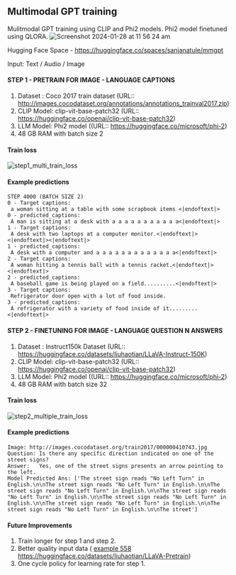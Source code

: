 ## Multimodal GPT training

Mulitmodal GPT training using CLIP and Phi2 models. Phi2 model finetuned using QLORA.
![Screenshot 2024-01-28 at 11 56 24 am](https://github.com/santule/ERA/assets/20509836/abc91bf3-c246-4992-9949-83df24ae196d)

Hugging Face Space - https://huggingface.co/spaces/sanjanatule/mmgpt

Input:
Text / Audio / Image

#### STEP 1 - PRETRAIN FOR IMAGE - LANGUAGE CAPTIONS

1. Dataset : Coco 2017 train dataset (URL:: http://images.cocodataset.org/annotations/annotations_trainval2017.zip)
2. CLIP Model: clip-vit-base-patch32 (URL:: https://huggingface.co/openai/clip-vit-base-patch32)
3. LLM Model: Phi2 model ((URL:: https://huggingface.co/microsoft/phi-2)
4. 48 GB RAM with batch size 2


#### Train loss
![step1_multi_train_loss](https://github.com/santule/ERA/assets/20509836/2c4ee048-1148-43aa-8508-b01417c3539a)

#### Example predictions 
```
STEP 4000 (BATCH SIZE 2)
0 - Target captions:
 a woman sitting at a table with some scrapbook items <|endoftext|>  
0 - predicted_captions:
 A man is sitting at a desk with a a a a a a a a a a a<|endoftext|> 
1 - Target captions:
 A desk with two laptops at a computer monitor.<|endoftext|><|endoftext|><|endoftext|>  
1 - predicted_captions:
 A desk with a computer and a a a a a a a a a a a a a<|endoftext|> 
2 - Target captions:
 A woman hitting a tennis ball with a tennis racket.<|endoftext|><|endoftext|>  
2 - predicted_captions:
 A baseball game is being played on a field..........<|endoftext|> 
3 - Target captions:
 Refrigerator door open with a lot of food inside.   
3 - predicted_captions:
 A refrigerator with a variety of food inside of it.........<|endoftext|>
```
#### STEP 2 - FINETUNING FOR IMAGE - LANGUAGE QUESTION N ANSWERS

1. Dataset : Instruct150k Dataset (URL:: https://huggingface.co/datasets/liuhaotian/LLaVA-Instruct-150K)
2. CLIP Model: clip-vit-base-patch32 (URL:: https://huggingface.co/openai/clip-vit-base-patch32)
3. LLM Model: Phi2 model ((URL:: https://huggingface.co/microsoft/phi-2)
4. 48 GB RAM with batch size 32


#### Train loss
![step2_multiple_train_loss](https://github.com/santule/ERA/assets/20509836/0f5c1ca8-5287-4855-baf5-b29cd06801e1)

#### Example predictions
```
Image: http://images.cocodataset.org/train2017/000000410743.jpg
Question: Is there any specific direction indicated on one of the street signs?
Answer:   Yes, one of the street signs presents an arrow pointing to the left.
Model Predicted Ans: ['The street sign reads "No Left Turn" in English.\n\nThe street sign reads "No Left Turn" in English.\n\nThe street sign reads "No Left Turn" in English.\n\nThe street sign reads "No Left Turn" in English.\n\nThe street sign reads "No Left Turn" in English.\n\nThe street sign reads "No Left Turn" in English.\n\nThe street sign reads "No Left Turn" in English.\n\nThe street']
```

#### Future Improvements
1. Train longer for step 1 and step 2.
2. Better quality input data ( [example 558 ](https://huggingface.co/datasets/liuhaotian/LLaVA-Pretrain)https://huggingface.co/datasets/liuhaotian/LLaVA-Pretrain)
3. One cycle policy for learning rate for step 1.
